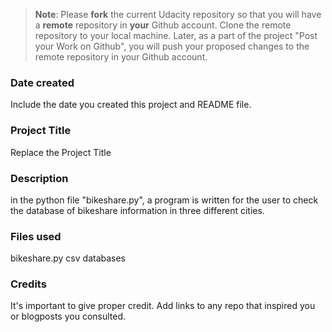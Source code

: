 >**Note**: Please **fork** the current Udacity repository so that you will have a **remote** repository in **your** Github account. Clone the remote repository to your local machine. Later, as a part of the project "Post your Work on Github", you will push your proposed changes to the remote repository in your Github account.

### Date created
Include the date you created this project and README file.

### Project Title
Replace the Project Title

### Description
in the python file "bikeshare.py", a program is written for the user to check the database of bikeshare information in three different cities.

### Files used
bikeshare.py
csv databases

### Credits
It's important to give proper credit. Add links to any repo that inspired you or blogposts you consulted.

